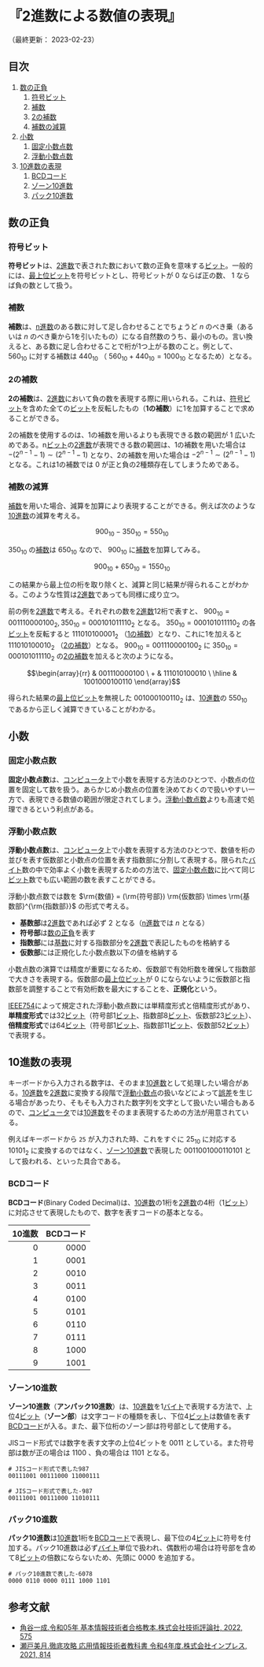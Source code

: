 # 『2進数による数値の表現』

（最終更新： 2023-02-23）


## 目次

1. [数の正負](#数の正負)
	1. [符号ビット](#符号ビット)
	1. [補数](#補数)
	1. [2の補数](#2の補数)
	1. [補数の減算](#補数の減算)
1. [小数](#小数)
	1. [固定小数点数](#固定小数点数)
	1. [浮動小数点数](#浮動小数点数)
1. [10進数の表現](#10進数の表現)
	1. [BCDコード](#bcdコード)
	1. [ゾーン10進数](#ゾーン10進数)
	1. [パック10進数](#パック10進数)


## 数の正負

### 符号ビット

**符号ビット**は、[2進数](./radix.md#2進数)で表された数において数の正負を意味する[ビット](../../../_/chapters/computer_and_number.md#ビット)。一般的には、[最上位ビット](../../../_/chapters/computer_and_number.md#msb)を符号ビットとし、符号ビットが $0$ ならば正の数、 $1$ ならば負の数として扱う。

### 補数

**補数**は、[n進数](./radix.md#基数-1)のある数に対して足し合わせることでちょうど $n$ のべき乗（あるいは $n$ のべき乗から1を引いたもの）になる自然数のうち、最小のもの。言い換えると、ある数に足し合わせることで桁が1つ上がる数のこと。例として、 $560_{10}$ に対する補数は $440_{10}$ （ $560_{10} + 440_{10} = 1000_{10}$ となるため）となる。

### 2の補数

**2の補数**は、[2進数](./radix.md#2進数)において負の数を表現する際に用いられる。これは、[符号ビット](#符号ビット)を含めた全ての[ビット](../../../_/chapters/computer_and_number.md#ビット)を反転したもの（**1の補数**）に1を加算することで求めることができる。

2の補数を使用するのは、1の補数を用いるよりも表現できる数の範囲が $1$ 広いためである。n[ビット](../../../_/chapters/computer_and_number.md#ビット)の[2進数](./radix.md#2進数)が表現できる数の範囲は、1の補数を用いた場合は $-(2^{n-1} - 1) \sim (2^{n-1} - 1)$ となり、2の補数を用いた場合は $-2^{n-1} \sim (2^{n-1} - 1)$ となる。これは1の補数では $0$ が正と負の2種類存在してしまうためである。

### 補数の減算

[補数](#補数)を用いた場合、減算を加算により表現することができる。例えば次のような[10進数](./radix.md#10進数)の減算を考える。

```math
900_{10} - 350_{10} = 550_{10}
```

$350_{10}$ の[補数](#補数表現)は $650_{10}$ なので、 $900_{10}$ に[補数](#補数表現)を加算してみる。

```math
900_{10} + 650_{10} = 1550_{10}
```

この結果から最上位の桁を取り除くと、減算と同じ結果が得られることがわかる。このような性質は[2進数](./radix.md#2進数)であっても同様に成り立つ。

前の例を[2進数](./radix.md#2進数)で考える。それぞれの数を[2進数](./radix.md#2進数)12桁で表すと、 $900_{10} = 001110000100_2, 350_{10} = 000101011110_2$ となる。 $350_{10} = 000101011110_2$ の各[ビット](../../../_/chapters/computer_and_number.md#ビット)を反転すると $111010100001_2$ （[1の補数](#補数)）となり、これに1を加えると $111010100010_2$ （[2の補数](#補数表現)）となる。 $900_{10} = 001110000100_2$ に $350_{10} = 000101011110_2$ の[2の補数](#補数)を加えると次のようになる。

```math
\begin{array}{rr}
  &  001110000100 \
+ &  111010100010 \
\hline
  & 1001000100110
\end{array}
```

得られた結果の[最上位ビット](../../../_/chapters/computer_and_number.md#msb)を無視した $001000100110_2$ は、[10進数](./radix.md#10進数)の $550_{10}$ であるから正しく減算できていることがわかる。


## 小数

### 固定小数点数

**固定小数点数**は、[コンピュータ](../../../../computer/_/chapters/basic_knowledge_of_computer.md#コンピュータ)上で小数を表現する方法のひとつで、小数点の位置を固定して数を扱う。あらかじめ小数点の位置を決めておくので扱いやすい一方で、表現できる数値の範囲が限定されてしまう。[浮動小数点数](#浮動小数点数)よりも高速で処理できるという利点がある。

### 浮動小数点数

**浮動小数点数**は、[コンピュータ](../../../../computer/_/chapters/basic_knowledge_of_computer.md#コンピュータ)上で小数を表現する方法のひとつで、数値を桁の並びを表す仮数部と小数点の位置を表す指数部に分割して表現する。限られた[バイト](../../../_/chapters/computer_and_number.md#バイト)数の中で効率よく小数を表現するための方法で、[固定小数点数](#固定小数点数)に比べて同じ[ビット](../../../_/chapters/computer_and_number.md#ビット)数でも広い範囲の数を表すことができる。

浮動小数点数では数を $\rm{数値} = (\rm{符号部}) \rm{仮数部} \times \rm{基数部}^{\rm{指数部}}$ の形式で考える。

- **基数部**は[2進数](./radix.md#2進数)であれば必ず $2$ となる（[n進数](./radix.md#基数-1)では $n$ となる）
- **符号部**は[数の正負](#数の正負)を表す
- **指数部**には[基数](./radix.md#基数-1)に対する指数部分を[2進数](./radix.md#2進数)で表記したものを格納する
- **仮数部**には正規化した小数点数以下の値を格納する

小数点数の演算では精度が重要になるため、仮数部で有効桁数を確保して指数部で大きさを表現する。仮数部の[最上位ビット](../../../_/chapters/computer_and_number.md#msb)が $0$ にならないように仮数部と指数部を調整することで有効桁数を最大にすることを、**正規化**という。

[IEEE754](https://ja.wikipedia.org/wiki/IEEE_754)によって規定された浮動小数点数には単精度形式と倍精度形式があり、**単精度形式**では32[ビット](../../../_/chapters/computer_and_number.md#ビット)（符号部1[ビット](../../../_/chapters/computer_and_number.md#ビット)、指数部8[ビット](../../../_/chapters/computer_and_number.md#ビット)、仮数部23[ビット](../../../_/chapters/computer_and_number.md#ビット)）、**倍精度形式**では64[ビット](../../../_/chapters/computer_and_number.md#ビット)（符号部1[ビット](../../../_/chapters/computer_and_number.md#ビット)、指数部11[ビット](../../../_/chapters/computer_and_number.md#ビット)、仮数部52[ビット](../../../_/chapters/computer_and_number.md#ビット)）で表現する。


## 10進数の表現

キーボードから入力される数字は、そのまま[10進数](./radix.md#10進数)として処理したい場合がある。[10進数](./radix.md#10進数)を[2進数](./radix.md#2進数)に変換する段階で[浮動小数点](#浮動小数点数)の扱いなどによって[誤差](./arithmetic_operation_and_precision.md#誤差)を生じる場合があったり、そもそも入力された数字列を文字として扱いたい場合もあるので、[コンピュータ](../../../../computer/_/chapters/basic_knowledge_of_computer.md#コンピュータ)では[10進数](./radix.md#10進数)をそのまま表現するための方法が用意されている。

例えばキーボードから `25` が入力された時、これをすぐに $25_{10}$ に対応する $10101_2$ に変換するのではなく、[ゾーン10進数](#ゾーン10進数)で表現した $00110010 00110101$ として扱われる、といった具合である。

### BCDコード

**BCDコード**(Binary Coded Decimal)は、[10進数](./radix.md#10進数)の1桁を[2進数](./radix.md#2進数)の4桁（1[ビット](../../../_/chapters/computer_and_number.md#ビット)）に対応させて表現したもので、数字を表すコードの基本となる。

| 10進数 | BCDコード |
| -----: | --------: |
|    $0$ |    $0000$ |
|    $1$ |    $0001$ |
|    $2$ |    $0010$ |
|    $3$ |    $0011$ |
|    $4$ |    $0100$ |
|    $5$ |    $0101$ |
|    $6$ |    $0110$ |
|    $7$ |    $0111$ |
|    $8$ |    $1000$ |
|    $9$ |    $1001$ |

### ゾーン10進数

**ゾーン10進数**（**アンパック10進数**）は、[10進数](./radix.md#10進数)を1[バイト](../../../_/chapters/computer_and_number.md#バイト)で表現する方法で、上位4[ビット](../../../_/chapters/computer_and_number.md#ビット)（**ゾーン部**）は文字コードの種類を表し、下位4[ビット](../../../_/chapters/computer_and_number.md#ビット)は数値を表す[BCDコード](#bcdコード)が入る。また、最下位桁のゾーン部は符号部として使用する。

JISコード形式では数字を表す文字の上位4ビットを $0011$ としている。また符号部は数が正の場合は $1100$ 、負の場合は $1101$ となる。

```
# JISコード形式で表した987
00111001 00111000 11000111

# JISコード形式で表した-987
00111001 00111000 11010111
```

### パック10進数

**パック10進数**は[10進数](./radix.md#10進数)1桁を[BCDコード](#bcdコード)で表現し、最下位の4[ビット](../../../_/chapters/computer_and_number.md#ビット)に符号を付加する。パック10進数は必ず[バイト](../../../_/chapters/computer_and_number.md#バイト)単位で扱われ、偶数桁の場合は符号部を含めて8[ビット](,../../../_/chapters/computer_and_number.md#ビット)の倍数にならないため、先頭に $0000$ を追加する。

```
# パック10進数で表した-6078
0000 0110 0000 0111 1000 1101
```


## 参考文献

- [角谷一成.令和05年 基本情報技術者合格教本.株式会社技術評論社, 2022, 575](https://gihyo.jp/book/2022/978-4-297-13164-7)
- [瀬戸美月.徹底攻略 応用情報技術者教科書 令和4年度.株式会社インプレス, 2021, 814](https://book.impress.co.jp/books/1121101057)
